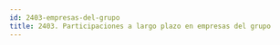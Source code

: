 ```yaml
---
id: 2403-empresas-del-grupo
title: 2403. Participaciones a largo plazo en empresas del grupo
---
```

